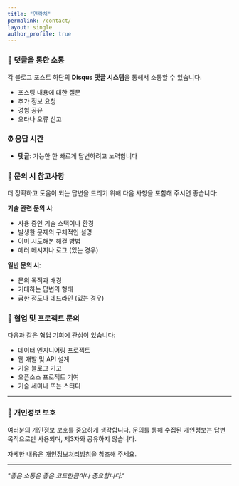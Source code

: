 ```yaml
---
title: "연락처"
permalink: /contact/
layout: single
author_profile: true
---
```


### 💬 댓글을 통한 소통

각 블로그 포스트 하단의 **Disqus 댓글 시스템**을 통해서 소통할 수 있습니다. 
- 포스팅 내용에 대한 질문
- 추가 정보 요청
- 경험 공유
- 오타나 오류 신고

### ⏰ 응답 시간

- **댓글**: 가능한 한 빠르게 답변하려고 노력합니다

### 📝 문의 시 참고사항

더 정확하고 도움이 되는 답변을 드리기 위해 다음 사항을 포함해 주시면 좋습니다:

**기술 관련 문의 시**:
- 사용 중인 기술 스택이나 환경
- 발생한 문제의 구체적인 설명
- 이미 시도해본 해결 방법
- 에러 메시지나 로그 (있는 경우)

**일반 문의 시**:
- 문의 목적과 배경
- 기대하는 답변의 형태
- 급한 정도나 데드라인 (있는 경우)

### 🤝 협업 및 프로젝트 문의

다음과 같은 협업 기회에 관심이 있습니다:
- 데이터 엔지니어링 프로젝트
- 웹 개발 및 API 설계
- 기술 블로그 기고
- 오픈소스 프로젝트 기여
- 기술 세미나 또는 스터디

---

### 🙏 개인정보 보호

여러분의 개인정보 보호를 중요하게 생각합니다. 문의를 통해 수집된 개인정보는 답변 목적으로만 사용되며, 제3자와 공유하지 않습니다. 

자세한 내용은 [개인정보처리방침](/privacy/)을 참조해 주세요.

---

*"좋은 소통은 좋은 코드만큼이나 중요합니다."*